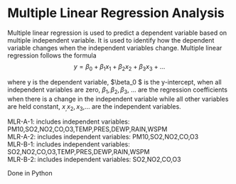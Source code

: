 # Multiple Linear Regression Analysis
Multiple linear regression is used to predict a dependent variable based on multiple independent variable. It is used to identify how the dependent variable changes when the independent variables change. Multiple linear regression follows the formula   
$$ y = \beta_0 + \beta_1 x_1 + \beta_2 x_2 + \beta_3 x_3 + ... $$

where y is the dependent variable, $\beta_0 $ is the y-intercept, when all independent variables are zero, $\beta_1 , \beta_2 , \beta_3$, ... are the regression coefficients when there is a change in the independent variable while all other variables are held constant, $x_, x_2,x_3$,... are the independent variables.

MLR-A-1: includes independent variables: PM10,SO2,NO2,CO,O3,TEMP,PRES,DEWP,RAIN,WSPM  
MLR-A-2: includes independent variables: PM10,SO2,NO2,CO,O3  
MLR-B-1: includes independent variables: SO2,NO2,CO,O3,TEMP,PRES,DEWP,RAIN,WSPM  
MLR-B-2: includes independent variables: SO2,NO2,CO,O3  

Done in Python  
 

